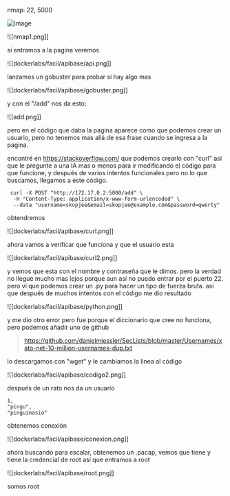 nmap: 22, 5000

![image](https://github.com/user-attachments/assets/b99f8501-fe25-4b4a-9532-5991897b8c04)

![[nmap1.png]]

si entramos a la pagina veremos 

![[dockerlabs/facil/apibase/api.png]]

lanzamos un gobuster para probar si hay algo mas

![[dockerlabs/facil/apibase/gobuster.png]]

y con el "/add" nos da esto: 

![[add.png]]

pero en el código que daba la pagina aparece como que podemos crear un usuario, pero no tenemos mas allá de esa frase cuando se ingresa a la pagina. 

encontré en https://stackoverflow.com/ que podemos crearlo con "curl" así que le pregunte a una IA mas o menos para ir modificando el código para que funcione, y después de varios intentos funcionales pero no lo que buscamos, llegamos a este código. 

     curl -X POST "http://172.17.0.2:5000/add" \                           
      -H "Content-Type: application/x-www-form-urlencoded" \       
      --data "username=skopjee&email=skopjee@example.com&password=qwerty"

obtendremos 

![[dockerlabs/facil/apibase/curl.png]]

ahora vamos a verificar que funciona y que el usuario esta

![[dockerlabs/facil/apibase/curl2.png]]

y vemos que esta con el nombre y contraseña que le dimos. pero la verdad no llegue mucho mas lejos porque aun así no puedo entrar por el puerto 22. pero vi que podemos crear un .py para hacer un tipo de fuerza bruta. así que después de muchos intentos con el código me dio resultado

![[dockerlabs/facil/apibase/python.png]]

y me dio otro error pero fue porque el diccionario que cree no funciona, pero podemos añadir uno de github

> https://github.com/danielmiessler/SecLists/blob/master/Usernames/xato-net-10-million-usernames-dup.txt

lo descargamos con "wget" y le cambiamos la linea al código

![[dockerlabs/facil/apibase/codigo2.png]]


después de un rato nos da un usuario 


    1, 
    "pingu", 
    "pinguinasio"

obtenemos conexión

![[dockerlabs/facil/apibase/conexion.png]]

ahora buscando para escalar, obtenemos un .pacap, vemos que tiene y tiene la credencial de root así que entramos a root 

![[dockerlabs/facil/apibase/root.png]]

somos root
